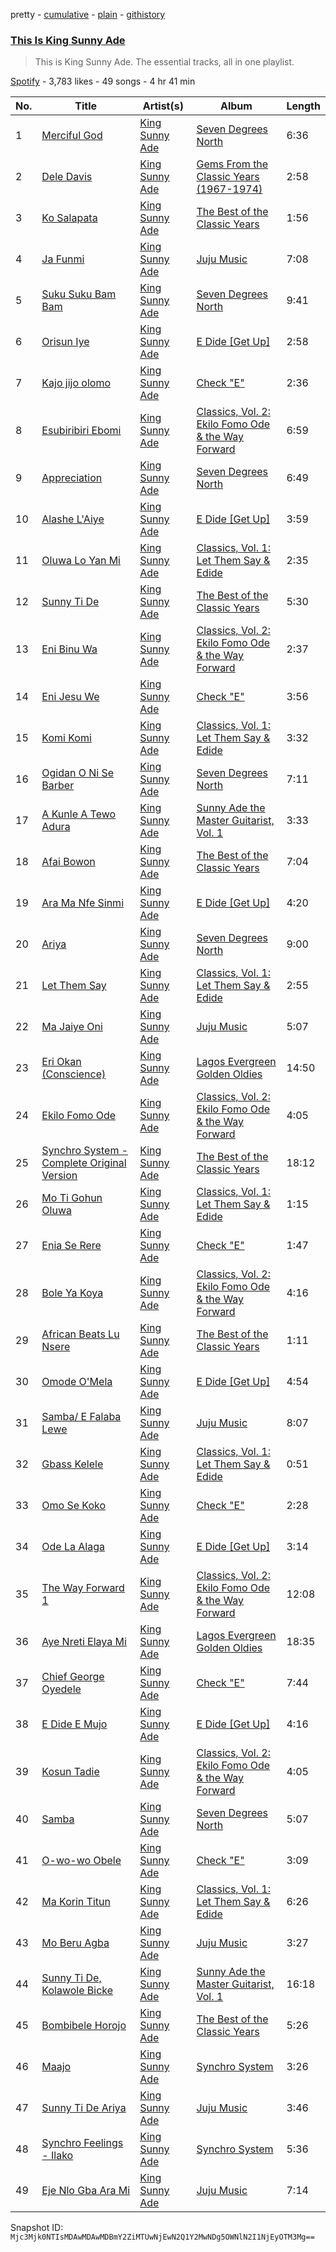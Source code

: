 pretty - [cumulative](/playlists/cumulative/37i9dQZF1DZ06evO043912.md) - [plain](/playlists/plain/37i9dQZF1DZ06evO043912) - [githistory](https://github.githistory.xyz/mackorone/spotify-playlist-archive/blob/main/playlists/plain/37i9dQZF1DZ06evO043912)

### [This Is King Sunny Ade](https://open.spotify.com/playlist/37i9dQZF1DZ06evO043912)

> This is King Sunny Ade\. The essential tracks, all in one playlist.

[Spotify](https://open.spotify.com/user/spotify) - 3,783 likes - 49 songs - 4 hr 41 min

| No. | Title | Artist(s) | Album | Length |
|---|---|---|---|---|
| 1 | [Merciful God](https://open.spotify.com/track/2jZQ4tNLP0tgzYXbdtwPdi) | [King Sunny Ade](https://open.spotify.com/artist/0eatcjNWvGuDEPNnjgPNn1) | [Seven Degrees North](https://open.spotify.com/album/7chxSu7nUUTymoEou7OhuF) | 6:36 |
| 2 | [Dele Davis](https://open.spotify.com/track/2ZChJmNLoFQUkNaKV1A46m) | [King Sunny Ade](https://open.spotify.com/artist/0eatcjNWvGuDEPNnjgPNn1) | [Gems From the Classic Years \(1967\-1974\)](https://open.spotify.com/album/2BOctprQo5cN451bfjkJkX) | 2:58 |
| 3 | [Ko Salapata](https://open.spotify.com/track/2mHxlK2KOfX85JNQu4vJFG) | [King Sunny Ade](https://open.spotify.com/artist/0eatcjNWvGuDEPNnjgPNn1) | [The Best of the Classic Years](https://open.spotify.com/album/6Y5SoiYENbNuTBc6mTUKG9) | 1:56 |
| 4 | [Ja Funmi](https://open.spotify.com/track/7LLyEy0GVYBpziR5O06ZZv) | [King Sunny Ade](https://open.spotify.com/artist/0eatcjNWvGuDEPNnjgPNn1) | [Juju Music](https://open.spotify.com/album/4BsMW0J2DUx9R9fP5TAEYs) | 7:08 |
| 5 | [Suku Suku Bam Bam](https://open.spotify.com/track/5MY2shxqQ4bFBPUeYB5azo) | [King Sunny Ade](https://open.spotify.com/artist/0eatcjNWvGuDEPNnjgPNn1) | [Seven Degrees North](https://open.spotify.com/album/7chxSu7nUUTymoEou7OhuF) | 9:41 |
| 6 | [Orisun Iye](https://open.spotify.com/track/1wDwfhJPl6NidDXTXLRF6P) | [King Sunny Ade](https://open.spotify.com/artist/0eatcjNWvGuDEPNnjgPNn1) | [E Dide \[Get Up\]](https://open.spotify.com/album/1yux0Sk1jn4lzHCoqoUKjT) | 2:58 |
| 7 | [Kajo jijo olomo](https://open.spotify.com/track/6v1Pd3anyDPKXjkZj1Bu0z) | [King Sunny Ade](https://open.spotify.com/artist/0eatcjNWvGuDEPNnjgPNn1) | [Check "E"](https://open.spotify.com/album/1Lnu3WlDhPOpz6IWdXmBUh) | 2:36 |
| 8 | [Esubiribiri Ebomi](https://open.spotify.com/track/6FsOq2SPOG5TxBzX8cXe8n) | [King Sunny Ade](https://open.spotify.com/artist/0eatcjNWvGuDEPNnjgPNn1) | [Classics, Vol\. 2: Ekilo Fomo Ode & the Way Forward](https://open.spotify.com/album/6L1EFQ32iy12gBXUM58KVc) | 6:59 |
| 9 | [Appreciation](https://open.spotify.com/track/5KKA2xfuxPgOpSlCuBpOAQ) | [King Sunny Ade](https://open.spotify.com/artist/0eatcjNWvGuDEPNnjgPNn1) | [Seven Degrees North](https://open.spotify.com/album/7chxSu7nUUTymoEou7OhuF) | 6:49 |
| 10 | [Alashe L'Aiye](https://open.spotify.com/track/7FKtCuNRSCxuEjBNHg7LKS) | [King Sunny Ade](https://open.spotify.com/artist/0eatcjNWvGuDEPNnjgPNn1) | [E Dide \[Get Up\]](https://open.spotify.com/album/1yux0Sk1jn4lzHCoqoUKjT) | 3:59 |
| 11 | [Oluwa Lo Yan Mi](https://open.spotify.com/track/6oTnc25hMY8S8bcos2dNy4) | [King Sunny Ade](https://open.spotify.com/artist/0eatcjNWvGuDEPNnjgPNn1) | [Classics, Vol\. 1: Let Them Say & Edide](https://open.spotify.com/album/4sktsG6tLsbIT4jxdRUW3o) | 2:35 |
| 12 | [Sunny Ti De](https://open.spotify.com/track/59rVj0jJUkfnv97jESoxaT) | [King Sunny Ade](https://open.spotify.com/artist/0eatcjNWvGuDEPNnjgPNn1) | [The Best of the Classic Years](https://open.spotify.com/album/6Y5SoiYENbNuTBc6mTUKG9) | 5:30 |
| 13 | [Eni Binu Wa](https://open.spotify.com/track/5APpE7tBp1dScv1vPd3DnK) | [King Sunny Ade](https://open.spotify.com/artist/0eatcjNWvGuDEPNnjgPNn1) | [Classics, Vol\. 2: Ekilo Fomo Ode & the Way Forward](https://open.spotify.com/album/6L1EFQ32iy12gBXUM58KVc) | 2:37 |
| 14 | [Eni Jesu We](https://open.spotify.com/track/2lp9ksKCyKpl8EIrcWTQhx) | [King Sunny Ade](https://open.spotify.com/artist/0eatcjNWvGuDEPNnjgPNn1) | [Check "E"](https://open.spotify.com/album/1Lnu3WlDhPOpz6IWdXmBUh) | 3:56 |
| 15 | [Komi Komi](https://open.spotify.com/track/4Rpna21W80qkJwyg1WtuAw) | [King Sunny Ade](https://open.spotify.com/artist/0eatcjNWvGuDEPNnjgPNn1) | [Classics, Vol\. 1: Let Them Say & Edide](https://open.spotify.com/album/4sktsG6tLsbIT4jxdRUW3o) | 3:32 |
| 16 | [Ogidan O Ni Se Barber](https://open.spotify.com/track/7lyjh9rgJsl1dPeiQhaxUv) | [King Sunny Ade](https://open.spotify.com/artist/0eatcjNWvGuDEPNnjgPNn1) | [Seven Degrees North](https://open.spotify.com/album/7chxSu7nUUTymoEou7OhuF) | 7:11 |
| 17 | [A Kunle A Tewo Adura](https://open.spotify.com/track/2mLWqit65SublpwGlkyf5A) | [King Sunny Ade](https://open.spotify.com/artist/0eatcjNWvGuDEPNnjgPNn1) | [Sunny Ade the Master Guitarist, Vol\. 1](https://open.spotify.com/album/67kj63EqtPY6Yvu9RZ5SxB) | 3:33 |
| 18 | [Afai Bowon](https://open.spotify.com/track/7wvmy07qOM1oCkxfEcPqLz) | [King Sunny Ade](https://open.spotify.com/artist/0eatcjNWvGuDEPNnjgPNn1) | [The Best of the Classic Years](https://open.spotify.com/album/6Y5SoiYENbNuTBc6mTUKG9) | 7:04 |
| 19 | [Ara Ma Nfe Sinmi](https://open.spotify.com/track/2vna6VU41Yr5STFCbzgbVz) | [King Sunny Ade](https://open.spotify.com/artist/0eatcjNWvGuDEPNnjgPNn1) | [E Dide \[Get Up\]](https://open.spotify.com/album/1yux0Sk1jn4lzHCoqoUKjT) | 4:20 |
| 20 | [Ariya](https://open.spotify.com/track/0chro0oQ5d6hRZLtXg9yD5) | [King Sunny Ade](https://open.spotify.com/artist/0eatcjNWvGuDEPNnjgPNn1) | [Seven Degrees North](https://open.spotify.com/album/7chxSu7nUUTymoEou7OhuF) | 9:00 |
| 21 | [Let Them Say](https://open.spotify.com/track/2htWAUV6T3rsTyfWS1i90N) | [King Sunny Ade](https://open.spotify.com/artist/0eatcjNWvGuDEPNnjgPNn1) | [Classics, Vol\. 1: Let Them Say & Edide](https://open.spotify.com/album/4sktsG6tLsbIT4jxdRUW3o) | 2:55 |
| 22 | [Ma Jaiye Oni](https://open.spotify.com/track/47ZKAaOco4DebMlGRzcvUn) | [King Sunny Ade](https://open.spotify.com/artist/0eatcjNWvGuDEPNnjgPNn1) | [Juju Music](https://open.spotify.com/album/4BsMW0J2DUx9R9fP5TAEYs) | 5:07 |
| 23 | [Eri Okan \(Conscience\)](https://open.spotify.com/track/6qv4PX9dysCcJhjT70hpw4) | [King Sunny Ade](https://open.spotify.com/artist/0eatcjNWvGuDEPNnjgPNn1) | [Lagos Evergreen Golden Oldies](https://open.spotify.com/album/63es39jzJGaJPYTs5I4PVy) | 14:50 |
| 24 | [Ekilo Fomo Ode](https://open.spotify.com/track/5J0ZR2ulen5VfOLIy95jbZ) | [King Sunny Ade](https://open.spotify.com/artist/0eatcjNWvGuDEPNnjgPNn1) | [Classics, Vol\. 2: Ekilo Fomo Ode & the Way Forward](https://open.spotify.com/album/6L1EFQ32iy12gBXUM58KVc) | 4:05 |
| 25 | [Synchro System \- Complete Original Version](https://open.spotify.com/track/1h8rqZHmVk8lzqmjWNTjaK) | [King Sunny Ade](https://open.spotify.com/artist/0eatcjNWvGuDEPNnjgPNn1) | [The Best of the Classic Years](https://open.spotify.com/album/6Y5SoiYENbNuTBc6mTUKG9) | 18:12 |
| 26 | [Mo Ti Gohun Oluwa](https://open.spotify.com/track/5n5qWKCQ05N6DdkCQulO4P) | [King Sunny Ade](https://open.spotify.com/artist/0eatcjNWvGuDEPNnjgPNn1) | [Classics, Vol\. 1: Let Them Say & Edide](https://open.spotify.com/album/4sktsG6tLsbIT4jxdRUW3o) | 1:15 |
| 27 | [Enia Se Rere](https://open.spotify.com/track/0AghXNy7vtEWLMayWe3jVc) | [King Sunny Ade](https://open.spotify.com/artist/0eatcjNWvGuDEPNnjgPNn1) | [Check "E"](https://open.spotify.com/album/1Lnu3WlDhPOpz6IWdXmBUh) | 1:47 |
| 28 | [Bole Ya Koya](https://open.spotify.com/track/1oOuk4BcivUjjNKX8gEVQP) | [King Sunny Ade](https://open.spotify.com/artist/0eatcjNWvGuDEPNnjgPNn1) | [Classics, Vol\. 2: Ekilo Fomo Ode & the Way Forward](https://open.spotify.com/album/6L1EFQ32iy12gBXUM58KVc) | 4:16 |
| 29 | [African Beats Lu Nsere](https://open.spotify.com/track/1LV8wFaEEMJFG8Z5x57YPq) | [King Sunny Ade](https://open.spotify.com/artist/0eatcjNWvGuDEPNnjgPNn1) | [The Best of the Classic Years](https://open.spotify.com/album/6Y5SoiYENbNuTBc6mTUKG9) | 1:11 |
| 30 | [Omode O'Mela](https://open.spotify.com/track/5xUD0LrfblKKbXmmHyxYn3) | [King Sunny Ade](https://open.spotify.com/artist/0eatcjNWvGuDEPNnjgPNn1) | [E Dide \[Get Up\]](https://open.spotify.com/album/1yux0Sk1jn4lzHCoqoUKjT) | 4:54 |
| 31 | [Samba/ E Falaba Lewe](https://open.spotify.com/track/0bZi7uJsYdIXOtzZAeO6pr) | [King Sunny Ade](https://open.spotify.com/artist/0eatcjNWvGuDEPNnjgPNn1) | [Juju Music](https://open.spotify.com/album/4BsMW0J2DUx9R9fP5TAEYs) | 8:07 |
| 32 | [Gbass Kelele](https://open.spotify.com/track/44g9vIk0L30PigZAL7pJ6k) | [King Sunny Ade](https://open.spotify.com/artist/0eatcjNWvGuDEPNnjgPNn1) | [Classics, Vol\. 1: Let Them Say & Edide](https://open.spotify.com/album/4sktsG6tLsbIT4jxdRUW3o) | 0:51 |
| 33 | [Omo Se Koko](https://open.spotify.com/track/4G7H7RygxVOueRUdBsYYF9) | [King Sunny Ade](https://open.spotify.com/artist/0eatcjNWvGuDEPNnjgPNn1) | [Check "E"](https://open.spotify.com/album/1Lnu3WlDhPOpz6IWdXmBUh) | 2:28 |
| 34 | [Ode La Alaga](https://open.spotify.com/track/3MjF9ApEZlJXKQrPTU14Mv) | [King Sunny Ade](https://open.spotify.com/artist/0eatcjNWvGuDEPNnjgPNn1) | [E Dide \[Get Up\]](https://open.spotify.com/album/1yux0Sk1jn4lzHCoqoUKjT) | 3:14 |
| 35 | [The Way Forward 1](https://open.spotify.com/track/6dDjhgK6IA4QoqL8NMa0V6) | [King Sunny Ade](https://open.spotify.com/artist/0eatcjNWvGuDEPNnjgPNn1) | [Classics, Vol\. 2: Ekilo Fomo Ode & the Way Forward](https://open.spotify.com/album/6L1EFQ32iy12gBXUM58KVc) | 12:08 |
| 36 | [Aye Nreti Elaya Mi](https://open.spotify.com/track/2aZjM68gmOEgMTt4csJDrM) | [King Sunny Ade](https://open.spotify.com/artist/0eatcjNWvGuDEPNnjgPNn1) | [Lagos Evergreen Golden Oldies](https://open.spotify.com/album/63es39jzJGaJPYTs5I4PVy) | 18:35 |
| 37 | [Chief George Oyedele](https://open.spotify.com/track/11ScdgNDCBPXziBKtF8GIH) | [King Sunny Ade](https://open.spotify.com/artist/0eatcjNWvGuDEPNnjgPNn1) | [Check "E"](https://open.spotify.com/album/1Lnu3WlDhPOpz6IWdXmBUh) | 7:44 |
| 38 | [E Dide E Mujo](https://open.spotify.com/track/5sHSZQIZhpjXjVmOAagkPt) | [King Sunny Ade](https://open.spotify.com/artist/0eatcjNWvGuDEPNnjgPNn1) | [E Dide \[Get Up\]](https://open.spotify.com/album/1yux0Sk1jn4lzHCoqoUKjT) | 4:16 |
| 39 | [Kosun Tadie](https://open.spotify.com/track/5bPX2y8YJbCUG6U2ee639t) | [King Sunny Ade](https://open.spotify.com/artist/0eatcjNWvGuDEPNnjgPNn1) | [Classics, Vol\. 2: Ekilo Fomo Ode & the Way Forward](https://open.spotify.com/album/6L1EFQ32iy12gBXUM58KVc) | 4:05 |
| 40 | [Samba](https://open.spotify.com/track/5p1VlR4Y4TFYnjU7tCZO47) | [King Sunny Ade](https://open.spotify.com/artist/0eatcjNWvGuDEPNnjgPNn1) | [Seven Degrees North](https://open.spotify.com/album/7chxSu7nUUTymoEou7OhuF) | 5:07 |
| 41 | [O\-wo\-wo Obele](https://open.spotify.com/track/4Y7CtpNNuugzTUnvhJnALS) | [King Sunny Ade](https://open.spotify.com/artist/0eatcjNWvGuDEPNnjgPNn1) | [Check "E"](https://open.spotify.com/album/1Lnu3WlDhPOpz6IWdXmBUh) | 3:09 |
| 42 | [Ma Korin Titun](https://open.spotify.com/track/6Mv3XAmczyFd9dj9RkmCid) | [King Sunny Ade](https://open.spotify.com/artist/0eatcjNWvGuDEPNnjgPNn1) | [Classics, Vol\. 1: Let Them Say & Edide](https://open.spotify.com/album/4sktsG6tLsbIT4jxdRUW3o) | 6:26 |
| 43 | [Mo Beru Agba](https://open.spotify.com/track/7eQE0zygEXuwMhS2q0IZax) | [King Sunny Ade](https://open.spotify.com/artist/0eatcjNWvGuDEPNnjgPNn1) | [Juju Music](https://open.spotify.com/album/4BsMW0J2DUx9R9fP5TAEYs) | 3:27 |
| 44 | [Sunny Ti De, Kolawole Bicke](https://open.spotify.com/track/4RJMw0L8RwukHzqt1ntZXX) | [King Sunny Ade](https://open.spotify.com/artist/0eatcjNWvGuDEPNnjgPNn1) | [Sunny Ade the Master Guitarist, Vol\. 1](https://open.spotify.com/album/67kj63EqtPY6Yvu9RZ5SxB) | 16:18 |
| 45 | [Bombibele Horojo](https://open.spotify.com/track/6fRfIdYNbG9sK8t3IUXVLn) | [King Sunny Ade](https://open.spotify.com/artist/0eatcjNWvGuDEPNnjgPNn1) | [The Best of the Classic Years](https://open.spotify.com/album/6Y5SoiYENbNuTBc6mTUKG9) | 5:26 |
| 46 | [Maajo](https://open.spotify.com/track/6S8BapmclM4NWh19SciQOj) | [King Sunny Ade](https://open.spotify.com/artist/0eatcjNWvGuDEPNnjgPNn1) | [Synchro System](https://open.spotify.com/album/3Qx12NrsAYxt4TFFTiF97I) | 3:26 |
| 47 | [Sunny Ti De Ariya](https://open.spotify.com/track/6IqKmZd43Xw7jHCekXY1bO) | [King Sunny Ade](https://open.spotify.com/artist/0eatcjNWvGuDEPNnjgPNn1) | [Juju Music](https://open.spotify.com/album/4BsMW0J2DUx9R9fP5TAEYs) | 3:46 |
| 48 | [Synchro Feelings \- Ilako](https://open.spotify.com/track/5vhdGNVEIGZAET0t7DZHzv) | [King Sunny Ade](https://open.spotify.com/artist/0eatcjNWvGuDEPNnjgPNn1) | [Synchro System](https://open.spotify.com/album/3Qx12NrsAYxt4TFFTiF97I) | 5:36 |
| 49 | [Eje Nlo Gba Ara Mi](https://open.spotify.com/track/01yqvbTcS8yVeeIgZZDecW) | [King Sunny Ade](https://open.spotify.com/artist/0eatcjNWvGuDEPNnjgPNn1) | [Juju Music](https://open.spotify.com/album/4BsMW0J2DUx9R9fP5TAEYs) | 7:14 |

Snapshot ID: `Mjc3Mjk0NTIsMDAwMDAwMDBmY2ZiMTUwNjEwN2Q1Y2MwNDg5OWNlN2I1NjEyOTM3Mg==`
